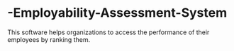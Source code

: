# -Employability-Assessment-System
This software helps organizations to access the performance of their employees by ranking them.
